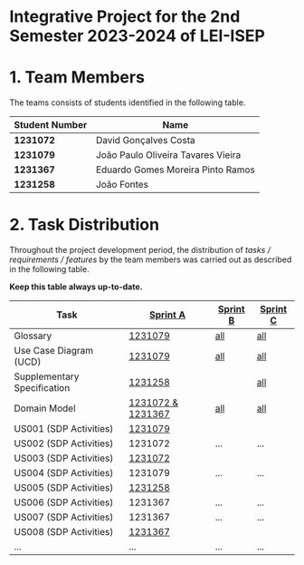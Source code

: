 # Integrative Project for the 2nd Semester 2023-2024 of LEI-ISEP

# 1. Team Members

The teams consists of students identified in the following table.

| Student Number | Name              |
|----------------|-------------------|
| **1231072**    | David Gonçalves Costa |
| **1231079**    | João Paulo Oliveira Tavares Vieira |
| **1231367**    | Eduardo Gomes Moreira Pinto Ramos |
| **1231258**    | João Fontes |

# 2. Task Distribution ###

Throughout the project development period, the distribution of _tasks / requirements / features_ by the team members
was carried out as described in the following table.

**Keep this table always up-to-date.**

| Task                        | [Sprint A](sprintA/Readme.md)                                                                  | [Sprint B](sprintB/Readme.md)                                                           | [Sprint C](sprintC/Readme.md)                                                              |
|-----------------------------|------------------------------------------------------------------------------------------------|-----------------------------------------------------------------------------------------|--------------------------------------------------------------------------------------------|
| Glossary                    | [1231079](sprintA/global-artifacts/01.requirements-engineering/glossary.md)                    | [all](sprintB/global-artifacts/01.engineering-requirements/glossary.md)                 | [all](sprintC/global-artifacts/01.engineering-requirements/glossary.md)                    |
| Use Case Diagram (UCD)      | [1231079](sprintA/global-artifacts/01.requirements-engineering/use-case-diagram.md)            | [all](sprintB/global-artifacts/01.engineering-requirements/use-case-diagram.md)         | [all](sprintC/global-artifacts/01.engineering-requirements/use-case-diagram.md)            |
| Supplementary Specification | [1231258](sprintA/global-artifacts/01.requirements-engineering/supplementary-specification.md) | [](sprintB/global-artifacts/01.engineering-requirements/supplementary-specification.md) | [all](sprintC/global-artifacts/01.engineering-requirements/supplementary-specification.md) |
| Domain Model                | [1231072 & 1231367](sprintA/global-artifacts/02.analysis/analysis.md)                          | [all](sprintB/global-artifacts/02.analysis/analysis.md)                                 | [all](sprintC/global-artifacts/02.analysis/analysis.md)                                    |
| US001 (SDP Activities)      | [1231079](sprintA/us001/Readme.md)                                                             |                                                                                         |                                                                                            |
| US002 (SDP Activities)      | 1231072                                                                                        | ...                                                                                     | ...                                                                                        |
| US003 (SDP Activities)      | [1231072](sprintA/us001/Readme.md)                                                             |                                                                                         |                                                                                            |
| US004 (SDP Activities)      | 1231079                                                                                        | ...                                                                                     | ...                                                                                        |
| US005 (SDP Activities)      | [1231258](sprintA/us006/Readme.md)                                                             |                                                                                         |                                                                                            |
| US006 (SDP Activities)      | 1231367                                                                                        | ...                                                                                     | ...                                                                                        |
| US007 (SDP Activities)      | 1231367                                                                                        | ...                                                                                     | ...                                                                                        |
| US008 (SDP Activities)      | [1231367](sprintA/us006/Readme.md)                                                             |                                                                                         |                                                                                            |
| ...                         | ...                                                                                            | ...                                                                                     | ...                                                                                        |